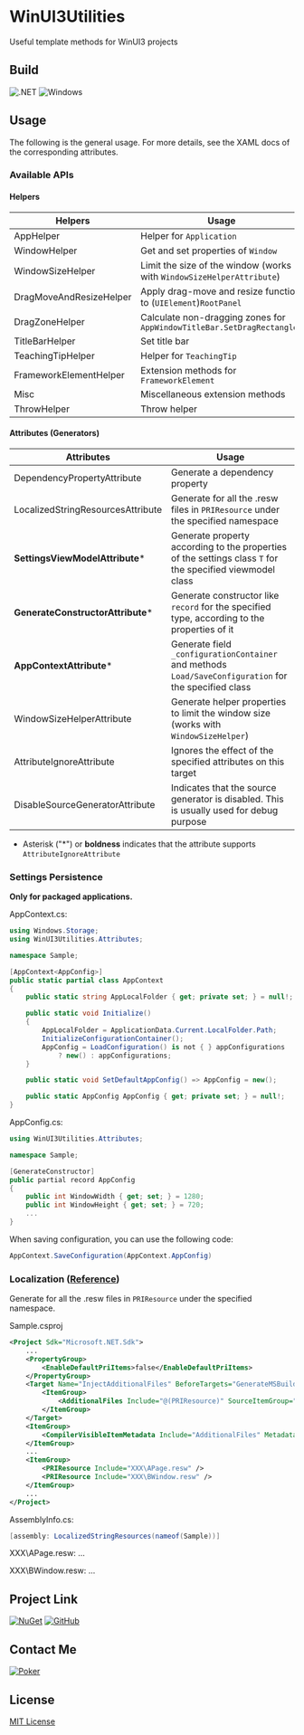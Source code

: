 # WinUI3Utilities

Useful template methods for WinUI3 projects

## Build

![.NET](https://img.shields.io/badge/.Net-7.0-512BD4?&style=for-the-badge&logo=.NET&logoColor=white)
![Windows](https://img.shields.io/badge/Windows-10.0.19041-0078D6?&style=for-the-badge&logo=Windows&logoColor=white)

## Usage

The following is the general usage.
For more details, see the XAML docs of the corresponding attributes.

### Available APIs

#### Helpers

| Helpers | Usage |
| - | - |
| AppHelper | Helper for `Application` |
| WindowHelper | Get and set properties of `Window` |
| WindowSizeHelper | Limit the size of the window (works with `WindowSizeHelperAttribute`) |
| DragMoveAndResizeHelper | Apply drag-move and resize function to (`UIElement`)`RootPanel` |
| DragZoneHelper | Calculate non-dragging zones for `AppWindowTitleBar.SetDragRectangles` |
| TitleBarHelper | Set title bar |
| TeachingTipHelper | Helper for `TeachingTip` |
| FrameworkElementHelper | Extension methods for `FrameworkElement` |
| Misc | Miscellaneous extension methods |
| ThrowHelper | Throw helper |

#### Attributes (Generators)

| Attributes | Usage |
| - | - |
| DependencyPropertyAttribute | Generate a dependency property |
| LocalizedStringResourcesAttribute | Generate for all the .resw files in `PRIResource` under the specified namespace |
| __SettingsViewModelAttribute__* | Generate property according to the properties of the settings class `T` for the specified viewmodel class |
| __GenerateConstructorAttribute__* | Generate constructor like `record` for the specified type, according to the properties of it |
| __AppContextAttribute__* | Generate field `_configurationContainer` and methods `Load/SaveConfiguration` for the specified class |
| WindowSizeHelperAttribute | Generate helper properties to limit the window size (works with `WindowSizeHelper`) |
| AttributeIgnoreAttribute | Ignores the effect of the specified attributes on this target |
| DisableSourceGeneratorAttribute | Indicates that the source generator is disabled. This is usually used for debug purpose |

* Asterisk ("*") or __boldness__ indicates that the attribute supports `AttributeIgnoreAttribute`

### Settings Persistence

**Only for packaged applications.**

AppContext.cs:

```csharp
using Windows.Storage;
using WinUI3Utilities.Attributes;

namespace Sample;

[AppContext<AppConfig>]
public static partial class AppContext
{
    public static string AppLocalFolder { get; private set; } = null!;

    public static void Initialize()
    {
        AppLocalFolder = ApplicationData.Current.LocalFolder.Path;
        InitializeConfigurationContainer();
        AppConfig = LoadConfiguration() is not { } appConfigurations
            ? new() : appConfigurations;
    }

    public static void SetDefaultAppConfig() => AppConfig = new();

    public static AppConfig AppConfig { get; private set; } = null!;
}
```

AppConfig.cs:

```csharp
using WinUI3Utilities.Attributes;

namespace Sample;

[GenerateConstructor]
public partial record AppConfig
{
    public int WindowWidth { get; set; } = 1280;
    public int WindowHeight { get; set; } = 720;
    ...
}
```

When saving configuration, you can use the following code:

```csharp
AppContext.SaveConfiguration(AppContext.AppConfig)
```

### Localization ([Reference](https://platform.uno/blog/using-msbuild-items-and-properties-in-c-9-source-generators/))

Generate for all the .resw files in `PRIResource` under the specified namespace.

Sample.csproj

```xml
<Project Sdk="Microsoft.NET.Sdk">
    ... 
    <PropertyGroup>
        <EnableDefaultPriItems>false</EnableDefaultPriItems>
    </PropertyGroup>
    <Target Name="InjectAdditionalFiles" BeforeTargets="GenerateMSBuildEditorConfigFileShouldRun">
        <ItemGroup>
            <AdditionalFiles Include="@(PRIResource)" SourceItemGroup="PRIResource" />
        </ItemGroup>
    </Target>
    <ItemGroup>
        <CompilerVisibleItemMetadata Include="AdditionalFiles" MetadataName="SourceItemGroup" />
    </ItemGroup>
    ...
    <ItemGroup>
        <PRIResource Include="XXX\APage.resw" />
        <PRIResource Include="XXX\BWindow.resw" />
    </ItemGroup>
    ...
</Project>
```

AssemblyInfo.cs:

```csharp
[assembly: LocalizedStringResources(nameof(Sample))]
```

XXX\APage.resw: ...

XXX\BWindow.resw: ...

## Project Link

[![NuGet](https://img.shields.io/badge/Nuget-WinUI3Utilities-004880?&style=for-the-badge&logo=NuGet&logoColor=white)](https://www.nuget.org/packages/WinUI3Utilities)
[![GitHub](https://img.shields.io/badge/GitHub-WinUI3Utilities-181717?&style=for-the-badge&logo=Github&logoColor=white)](https://github.com/Poker-sang/WinUI3Utilities)

## Contact Me

[![Poker](https://img.shields.io/badge/Poker-poker__sang@outlook.com-0078D4?style=for-the-badge&logo=microsoft-outlook&logoColor=white)](mailto:poker_sang@outlook.com)

## License

[MIT License](https://github.com/Poker-sang/WinUI3Utilities/blob/master/LICENSE)
